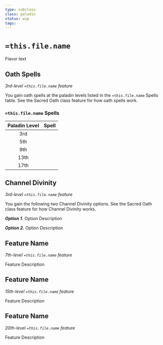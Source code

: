 ```yaml
---
type: subclass
class: paladin
status: wip
tags:
---
```


# `=this.file.name`

Flavor text

## Oath Spells
*3rd-level `=this.file.name` feature*

You gain oath spells at the paladin levels listed in the `=this.file.name` Spells table. See the Sacred Oath class feature for how oath spells work.

### `=this.file.name` Spells
| Paladin Level | Spell |
|:---:|---|
| 3rd | |
| 5th | |
| 9th | |
| 13th | |
| 17th | |

## Channel Divinity
*3rd-level `=this.file.name` feature*

You gain the following two Channel Divinity options. See the Sacred Oath class feature for how Channel Divinity works.

_**Option 1.**_ Option Description

_**Option 2.**_ Option Description

## Feature Name
*7th-level `=this.file.name` feature*

Feature Description

## Feature Name
*15th-level `=this.file.name` feature*

Feature Description

## Feature Name
*20th-level `=this.file.name` feature*

Feature Description

